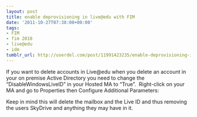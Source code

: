 ```yaml
---
layout: post
title: enable deprovisioning in live@edu with FIM
date: '2011-10-27T07:38:00+00:00'
tags:
- FIM
- fim 2010
- live@edu
- idm
tumblr_url: http://userdel.com/post/11991423235/enable-deprovisioning-in-liveedu-with-fim
---
```

If you want to delete accounts in Live@edu when you delete an account in your on premise Active Directory you need to change the “DisableWindowsLiveID” in your Hosted MA to “True”.  Right-click on your MA and go to Properties then Configure Additional Parameters:

Keep in mind this will delete the mailbox and the Live ID and thus removing the users SkyDrive and anything they may have in it.
